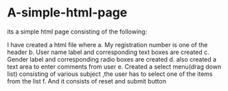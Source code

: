# A-simple-html-page
its a simple html page consisting of the following:

I have created a html file where
a. My registration number is one of the header
b. User name label and corresponding text boxes are created 
c. Gender label and corresponding radio boxes are created
d. also created a text area to enter comments from user 
e. Created a select menu(drag down list) consisting of various subject 
  ,the user has to select one of the items from the list
f. And it consists of reset and submit button
